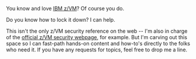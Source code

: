 You know and love [IBM z/VM](https://www.vm.ibm.com)? Of course you do. 

Do you know how to lock it down? I can help.

This isn't the only z/VM security reference on the web -- I'm also in charge of the [official z/VM security webpage](https://www.vm.ibm.com), for example. 
But I'm carving out this space so I can fast-path hands-on content and how-to's directly to the folks who need it.
If you have any requests for topics, feel free to drop me a line.
